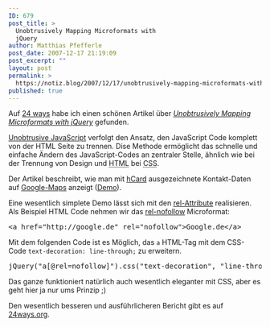 ```yaml
---
ID: 679
post_title: >
  Unobtrusively Mapping Microformats with
  jQuery
author: Matthias Pfefferle
post_date: 2007-12-17 21:19:09
post_excerpt: ""
layout: post
permalink: >
  https://notiz.blog/2007/12/17/unobtrusively-mapping-microformats-with-jquery/
published: true
---
```

Auf <a href="http://24ways.org">24 ways</a> habe ich einen schönen Artikel über <em><a href="http://24ways.org/2007/unobtrusively-mapping-microformats-with-jquery">Unobtrusively Mapping Microformats with jQuery</a></em> gefunden.

<a href="http://en.wikipedia.org/wiki/Unobtrusive_JavaScript">Unobtrusive JavaScript</a> verfolgt den Ansatz, den JavaScript Code komplett von der HTML Seite zu trennen. Dise Methode ermöglicht das schnelle und einfache Ändern des JavaScript-Codes an zentraler Stelle, ähnlich wie bei der Trennung von Design und <abbr title="Hypertext Markup Language">HTML</abbr> bei <abbr title="Cascading Style Sheets">CSS</abbr>.

Der Artikel beschreibt, wie man mit <a href="http://microformats.org/wiki/hCard">hCard</a> ausgezeichnete Kontakt-Daten auf <a href="http://maps.google.de">Google-Maps</a> anzeigt (<a href="http://24ways.org/examples/unobtrusively-mapping-microformats-with-jquery/restaurants.html">Demo</a>).

Eine wesentlich simplete Demo lässt sich mit den <a href="http://microformats.org/wiki/rel">rel-Attribute</a> realisieren. Als Beispiel HTML Code nehmen wir das <a href="http://microformats.org/wiki/rel-nofollow">rel-nofollow</a> Microformat:

<pre class="code">&lt;a href="http://google.de" rel="nofollow"&gt;Google.de&lt;/a&gt;</pre>

Mit dem folgenden Code ist es Möglich, das <code>a</code> HTML-Tag mit dem CSS-Code <code>text-decoration: line-through;</code> zu erweitern.

<pre class="code">jQuery("a[@rel=nofollow]").css("text-decoration", "line-through");</pre>

Das ganze funktioniert natürlich auch wesentlich eleganter mit CSS, aber es geht hier ja nur ums Prinzip ;) 

Den wesentlich besseren und ausführlicheren Bericht gibt es auf <a href="http://24ways.org/2007/unobtrusively-mapping-microformats-with-jquery">24ways.org</a>.